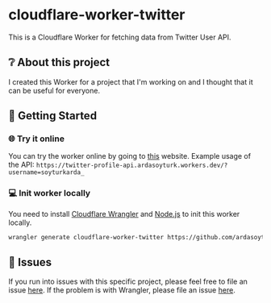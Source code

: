 # cloudflare-worker-twitter

This is a Cloudflare Worker for fetching data from Twitter User API.

## ❔ About this project

I created this Worker for a project that I'm working on and I thought that it can be useful for everyone.

## 🔋 Getting Started

### 🌐 Try it online

You can try the worker online by going to [this](https://twitter-profile-api.ardasoyturk.workers.dev/?username=soyturkarda_) website.
Example usage of the API: `https://twitter-profile-api.ardasoyturk.workers.dev/?username=soyturkarda_`

### 💻 Init worker locally

You need to install [Cloudflare Wrangler](https://github.com/cloudflare/wrangler) and [Node.js](https://nodejs.org) to init this worker locally.

```bash
wrangler generate cloudflare-worker-twitter https://github.com/ardasoyturk/cloudflare-worker-twitter
```

## 🤢 Issues

If you run into issues with this specific project, please feel free to file an issue [here](https://github.com/ardasoyturk/cloudflare-worker-twitter/issues). If the problem is with Wrangler, please file an issue [here](https://github.com/ardasoyturk/cloudflare-worker-twitter/issues).

